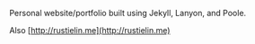 Personal website/portfolio built using Jekyll, Lanyon, and Poole.

Also [http://rustielin.me](http://rustielin.me)
